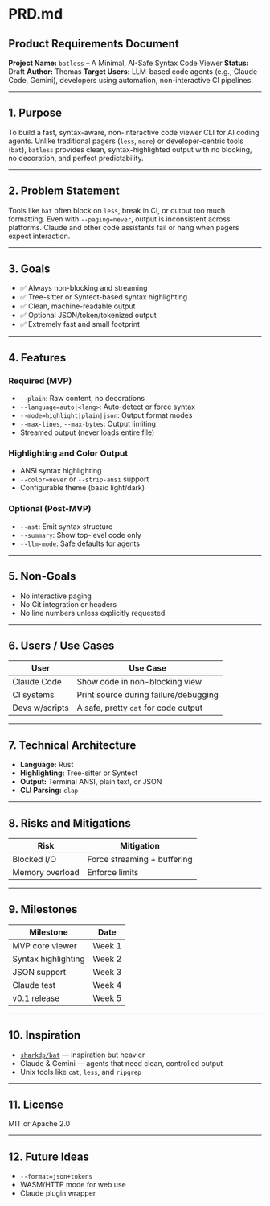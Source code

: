 # PRD.md

## Product Requirements Document

**Project Name:** `batless` – A Minimal, AI-Safe Syntax Code Viewer
**Status:** Draft
**Author:** Thomas
**Target Users:** LLM-based code agents (e.g., Claude Code, Gemini), developers using automation, non-interactive CI pipelines.

---

## 1. Purpose

To build a fast, syntax-aware, non-interactive code viewer CLI for AI coding agents. Unlike traditional pagers (`less`, `more`) or developer-centric tools (`bat`), `batless` provides clean, syntax-highlighted output with no blocking, no decoration, and perfect predictability.

---

## 2. Problem Statement

Tools like `bat` often block on `less`, break in CI, or output too much formatting. Even with `--paging=never`, output is inconsistent across platforms. Claude and other code assistants fail or hang when pagers expect interaction.

---

## 3. Goals

- ✅ Always non-blocking and streaming
- ✅ Tree-sitter or Syntect-based syntax highlighting
- ✅ Clean, machine-readable output
- ✅ Optional JSON/token/tokenized output
- ✅ Extremely fast and small footprint

---

## 4. Features

### Required (MVP)

- `--plain`: Raw content, no decorations
- `--language=auto|<lang>`: Auto-detect or force syntax
- `--mode=highlight|plain|json`: Output format modes
- `--max-lines`, `--max-bytes`: Output limiting
- Streamed output (never loads entire file)

### Highlighting and Color Output

- ANSI syntax highlighting
- `--color=never` or `--strip-ansi` support
- Configurable theme (basic light/dark)

### Optional (Post-MVP)

- `--ast`: Emit syntax structure
- `--summary`: Show top-level code only
- `--llm-mode`: Safe defaults for agents

---

## 5. Non-Goals

- No interactive paging
- No Git integration or headers
- No line numbers unless explicitly requested

---

## 6. Users / Use Cases

| User          | Use Case                                         |
|---------------|--------------------------------------------------|
| Claude Code   | Show code in non-blocking view                   |
| CI systems    | Print source during failure/debugging            |
| Devs w/scripts| A safe, pretty `cat` for code output             |

---

## 7. Technical Architecture

- **Language:** Rust
- **Highlighting:** Tree-sitter or Syntect
- **Output:** Terminal ANSI, plain text, or JSON
- **CLI Parsing:** `clap`

---

## 8. Risks and Mitigations

| Risk                  | Mitigation                  |
|------------------------|-----------------------------|
| Blocked I/O            | Force streaming + buffering |
| Memory overload        | Enforce limits              |

---

## 9. Milestones

| Milestone           | Date      |
|---------------------|-----------|
| MVP core viewer     | Week 1    |
| Syntax highlighting | Week 2    |
| JSON support        | Week 3    |
| Claude test         | Week 4    |
| v0.1 release        | Week 5    |

---

## 10. Inspiration

- [`sharkdp/bat`](https://github.com/sharkdp/bat) — inspiration but heavier
- Claude & Gemini — agents that need clean, controlled output
- Unix tools like `cat`, `less`, and `ripgrep`

---

## 11. License

MIT or Apache 2.0

---

## 12. Future Ideas

- `--format=json+tokens`
- WASM/HTTP mode for web use
- Claude plugin wrapper
